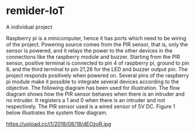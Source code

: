 # remider-IoT
A individual project

Raspberry pi is a minicomputer, hence it has ports which need to be wiring of the project. Powering source comes from the PIR sensor, that is, only the sensor is powered, and it relays the power to the other devices in the connections like the raspberry module and buzzer. Starting from the PIR sensor, positive terminal is connected to pin 4 of raspberry pi, ground to pin 6, and the third terminal to pin 21,26 for the LED and buzzer output pin. 
The project responds positively when powered on. Several pins of the raspberry pi module make it possible to integrate several devices according to the objective. The following diagram has been used for illustration. The flow diagram shows how the PIR sensor behaves when there is an intruder and no intruder. It registers a 1 and 0 when there is an intruder and not respectively. The PIR sensor used is a wired sensor of 5V DC. Figure 1 below illustrates the system flow diagram.

https://upload.cc/i1/2018/08/18/dEOzoR.jpg
